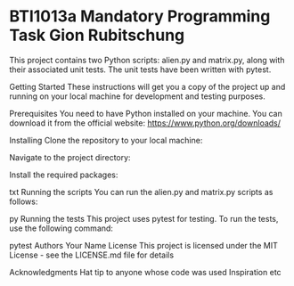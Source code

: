 # BTI1013a Mandatory Programming Task Gion Rubitschung
This project contains two Python scripts: alien.py and matrix.py, along with their associated unit tests. The unit tests have been written with pytest.

Getting Started
These instructions will get you a copy of the project up and running on your local machine for development and testing purposes.

Prerequisites
You need to have Python installed on your machine. You can download it from the official website: https://www.python.org/downloads/

Installing
Clone the repository to your local machine:

>
Navigate to the project directory:

>
Install the required packages:

txt
Running the scripts
You can run the alien.py and matrix.py scripts as follows:

py
Running the tests
This project uses pytest for testing. To run the tests, use the following command:

pytest
Authors
Your Name
License
This project is licensed under the MIT License - see the LICENSE.md file for details

Acknowledgments
Hat tip to anyone whose code was used
Inspiration
etc